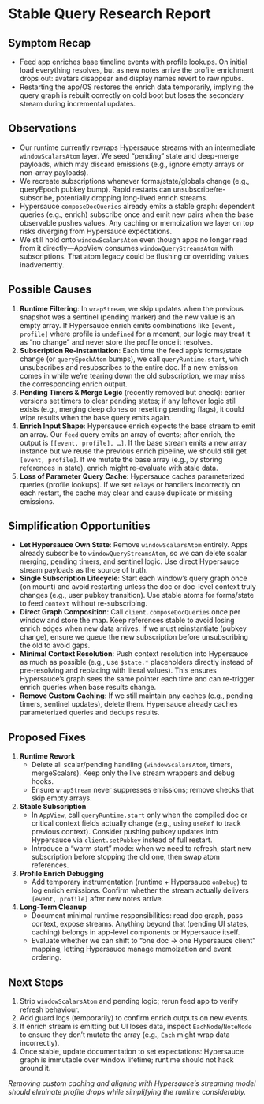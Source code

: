 # Stable Query Research Report

## Symptom Recap
- Feed app enriches base timeline events with profile lookups. On initial load everything resolves, but as new notes arrive the profile enrichment drops out: avatars disappear and display names revert to raw npubs.
- Restarting the app/OS restores the enrich data temporarily, implying the query graph is rebuilt correctly on cold boot but loses the secondary stream during incremental updates.

## Observations
- Our runtime currently rewraps Hypersauce streams with an intermediate `windowScalarsAtom` layer. We seed “pending” state and deep-merge payloads, which may discard emissions (e.g., ignore empty arrays or non-array payloads).
- We recreate subscriptions whenever forms/state/globals change (e.g., queryEpoch pubkey bump). Rapid restarts can unsubscribe/re-subscribe, potentially dropping long-lived enrich streams.
- Hypersauce `composeDocQueries` already emits a stable graph: dependent queries (e.g., enrich) subscribe once and emit new pairs when the base observable pushes values. Any caching or memoization we layer on top risks diverging from Hypersauce expectations.
- We still hold onto `windowScalarsAtom` even though apps no longer read from it directly—AppView consumes `windowQueryStreamsAtom` with subscriptions. That atom legacy could be flushing or overriding values inadvertently.

## Possible Causes
1. **Runtime Filtering**: In `wrapStream`, we skip updates when the previous snapshot was a sentinel (pending marker) and the new value is an empty array. If Hypersauce enrich emits combinations like `[event, profile]` where profile is `undefined` for a moment, our logic may treat it as “no change” and never store the profile once it resolves.
2. **Subscription Re-instantiation**: Each time the feed app’s forms/state change (or `queryEpochAtom` bumps), we call `queryRuntime.start`, which unsubscribes and resubscribes to the entire doc. If a new emission comes in while we’re tearing down the old subscription, we may miss the corresponding enrich output.
3. **Pending Timers & Merge Logic** (recently removed but check): earlier versions set timers to clear pending states; if any leftover logic still exists (e.g., merging deep clones or resetting pending flags), it could wipe results when the base query emits again.
4. **Enrich Input Shape**: Hypersauce enrich expects the base stream to emit an array. Our `feed` query emits an array of events; after enrich, the output is `[[event, profile], …]`. If the base stream emits a new array instance but we reuse the previous enrich pipeline, we should still get `[event, profile]`. If we mutate the base array (e.g., by storing references in state), enrich might re-evaluate with stale data.
5. **Loss of Parameter Query Cache**: Hypersauce caches parameterized queries (profile lookups). If we set `relays` or handlers incorrectly on each restart, the cache may clear and cause duplicate or missing emissions.

## Simplification Opportunities
- **Let Hypersauce Own State**: Remove `windowScalarsAtom` entirely. Apps already subscribe to `windowQueryStreamsAtom`, so we can delete scalar merging, pending timers, and sentinel logic. Use direct Hypersauce stream payloads as the source of truth.
- **Single Subscription Lifecycle**: Start each window’s query graph once (on mount) and avoid restarting unless the doc or doc-level context truly changes (e.g., user pubkey transition). Use stable atoms for forms/state to feed `context` without re-subscribing.
- **Direct Graph Composition**: Call `client.composeDocQueries` once per window and store the map. Keep references stable to avoid losing enrich edges when new data arrives. If we must reinstantiate (pubkey change), ensure we queue the new subscription before unsubscribing the old to avoid gaps.
- **Minimal Context Resolution**: Push context resolution into Hypersauce as much as possible (e.g., use `$state.*` placeholders directly instead of pre-resolving and replacing with literal values). This ensures Hypersauce’s graph sees the same pointer each time and can re-trigger enrich queries when base results change.
- **Remove Custom Caching**: If we still maintain any caches (e.g., pending timers, sentinel updates), delete them. Hypersauce already caches parameterized queries and dedups results.

## Proposed Fixes
1. **Runtime Rework**
   - Delete all scalar/pending handling (`windowScalarsAtom`, timers, mergeScalars). Keep only the live stream wrappers and debug hooks.
   - Ensure `wrapStream` never suppresses emissions; remove checks that skip empty arrays.
2. **Stable Subscription**
   - In `AppView`, call `queryRuntime.start` only when the compiled doc or critical context fields actually change (e.g., using `useRef` to track previous context). Consider pushing pubkey updates into Hypersauce via `client.setPubkey` instead of full restart.
   - Introduce a “warm start” mode: when we need to refresh, start new subscription before stopping the old one, then swap atom references.
3. **Profile Enrich Debugging**
   - Add temporary instrumentation (runtime + Hypersauce `onDebug`) to log enrich emissions. Confirm whether the stream actually delivers `[event, profile]` after new notes arrive.
4. **Long-Term Cleanup**
   - Document minimal runtime responsibilities: read doc graph, pass context, expose streams. Anything beyond that (pending UI states, caching) belongs in app-level components or Hypersauce itself.
   - Evaluate whether we can shift to “one doc → one Hypersauce client” mapping, letting Hypersauce manage memoization and event ordering.

## Next Steps
1. Strip `windowScalarsAtom` and pending logic; rerun feed app to verify refresh behaviour.
2. Add guard logs (temporarily) to confirm enrich outputs on new events.
3. If enrich stream is emitting but UI loses data, inspect `EachNode`/`NoteNode` to ensure they don’t mutate the array (e.g., `Each` might wrap data incorrectly).
4. Once stable, update documentation to set expectations: Hypersauce graph is immutable over window lifetime; runtime should not hack around it.

_Removing custom caching and aligning with Hypersauce’s streaming model should eliminate profile drops while simplifying the runtime considerably._

